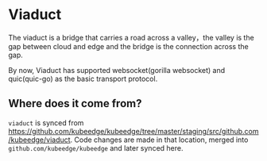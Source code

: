 # Viaduct
The viaduct is a bridge that carries a road across a valley，the valley is the gap between cloud and edge and the bridge is the connection across the gap.

By now, Viaduct has supported websocket(gorilla websocket) and quic(quic-go) as the basic transport protocol.

## Where does it come from?
 `viaduct` is synced from https://github.com/kubeedge/kubeedge/tree/master/staging/src/github.com/kubeedge/viaduct.
Code changes are made in that location, merged into `github.com/kubeedge/kubeedge` and later synced here.
